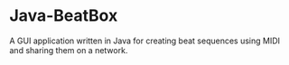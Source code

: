 # Java-BeatBox

A GUI application written in Java for creating beat sequences using MIDI and sharing them on a network.
